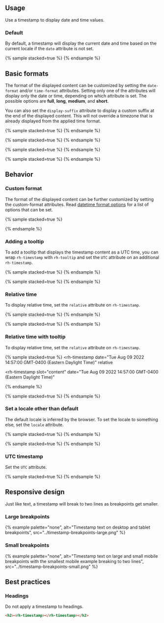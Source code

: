 <script type="module">
  import '@rhds/elements/rh-timestamp/rh-timestamp.js';
  import '@rhds/elements/rh-tooltip/rh-tooltip.js';
</script>

## Usage
Use a timestamp to display date and time values.

### Default
By default, a timestamp will display the current date and time based on the 
current locale if the `date` attribute is not set.

{% sample stacked=true %}
<rh-timestamp></rh-timestamp>
{% endsample %}

## Basic formats
The format of the displayed content can be customized by setting the 
`date-format` and/or `time-format` attributes. Setting only one of the 
attributes will display only the date or time, depending on which attribute is 
set. The possible options are **full**, **long**, **medium**, and **short**.

You can also set the `display-suffix` attribute to display a custom suffix at 
the end of the displayed content. This will not override a timezone that is 
already displayed from the applied time format.

{% sample stacked=true %}
<rh-timestamp date-format="full"
              time-format="full"></rh-timestamp>
{% endsample %}


{% sample stacked=true %}
<rh-timestamp date-format="full"></rh-timestamp>
{% endsample %}

{% sample stacked=true %}
<rh-timestamp time-format="full"></rh-timestamp>
{% endsample %}

{% sample stacked=true %}
<rh-timestamp date-format="medium"
              time-format="short"
              display-suffix="US Eastern"></rh-timestamp>
{% endsample %}

## Behavior
### Custom format
The format of the displayed content can be further customized by setting the 
custom-format attributes. Read [datetime format options][formatoptions] for a 
list of options that can be set.

{% sample stacked=true %}
<rh-timestamp id="timestamp-custom-format"
              date="Sat Jan 01 2022 00:00:00 GMT-0500"></rh-timestamp>
<script>
  document
    .getElementById('timestamp-custom-format')
    .customFormat = {
      year: '2-digit',
      month: 'short',
      weekday: 'short',
      day: 'numeric',
      hour: 'numeric'
    };
</script>
{% endsample %}

### Adding a tooltip
To add a tooltip that displays the timestamp content as a UTC time, you can wrap 
`rh-timestamp` with `rh-tooltip` and set the `UTC` attribute on an additional 
`rh-timestamp`.

{% sample stacked=true %}
<rh-tooltip>
  <rh-timestamp></rh-timestamp>
  <rh-timestamp slot="content"
                utc></rh-timestamp>
</rh-tooltip>
{% endsample %}

{% sample stacked=true %}
<rh-tooltip>
  <rh-timestamp></rh-timestamp>
  <rh-timestamp slot="content"
                display-suffix="Coordinated Universal Time"
                utc></rh-timestamp>
</rh-tooltip>
{% endsample %}

### Relative time
To display relative time, set the `relative` attribute on `rh-timestamp`.

{% sample stacked=true %}
<rh-timestamp date="Tue Aug 09 2022 14:57:00 GMT-0400 (Eastern Daylight Time)"
              relative></rh-timestamp>
{% endsample %}

{% sample stacked=true %}
<rh-timestamp date="Aug 09 2024 14:57:00 GMT-0400 (Eastern Daylight Time)"
              relative></rh-timestamp>
{% endsample %}

### Relative time with tooltip
To display relative time, set the `relative` attribute on `rh-timestamp`.

{% sample stacked=true %}
<rh-tooltip>
  <rh-timestamp date="Tue Aug 09 2022 14:57:00 GMT-0400 (Eastern Daylight Time)"
                relative
  ></rh-timestamp>
  <rh-timestamp slot="content"
                date="Tue Aug 09 2022 14:57:00 GMT-0400 (Eastern Daylight Time)"
  ></rh-timestamp>
</rh-tooltip>
{% endsample %}

{% sample stacked=true %}
<rh-tooltip>
  <rh-timestamp relative
                date="Aug 09 2024 14:57:00 GMT-0400 (Eastern Daylight Time)"></rh-timestamp>
  <rh-timestamp slot="content"
                date="Aug 09 2024 14:57:00 GMT-0400 (Eastern Daylight Time)"></rh-timestamp>
</rh-tooltip>
{% endsample %}

### Set a locale other than default
The default locale is inferred by the browser. To set the locale to something 
else, set the `locale` attribute.

{% sample stacked=true %}
<rh-timestamp locale="en-GB"
              date-format="full"
              time-format="full"></rh-timestamp>
{% endsample %}

{% sample stacked=true %}
<rh-timestamp locale="es"
              date-format="full"
              time-format="full"></rh-timestamp>
{% endsample %}


### UTC timestamp
Set the `UTC` attribute.

{% sample stacked=true %}
<rh-timestamp utc></rh-timestamp>
{% endsample %}

## Responsive design
Just like text, a timestamp will break to two lines as breakpoints get smaller.

### Large breakpoints
{% example palette="none",
          alt="Timestamp text on desktop and tablet breakpoints",
          src="../timestamp-breakpoints-large.png" %}

### Small breakpoints
{% example palette="none",
          alt="Timestamp text on large and small mobile breakpoints with the smallest mobile example breaking to two lines",
          src="../timestamp-breakpoints-small.png" %}

## Best practices
### Headings
Do not apply a timestamp to headings.

```html
<h2><rh-timestamp></rh-timestamp></h2>
```

[formatoptions]: https://developer.mozilla.org/en-US/docs/Web/JavaScript/Reference/Global_Objects/Intl/DateTimeFormat/DateTimeFormat#options
